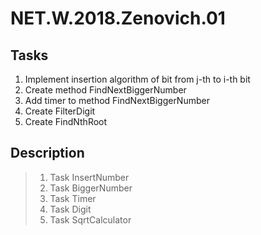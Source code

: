 # NET.W.2018.Zenovich.01

## Tasks

1) Implement insertion algorithm of bit from j-th to i-th bit
2) Create method FindNextBiggerNumber
3) Add timer to method FindNextBiggerNumber
4) Create FilterDigit
5) Create FindNthRoot

## Description

> 1. Task InsertNumber
> 2. Task BiggerNumber
> 3. Task Timer
> 4. Task Digit
> 5. Task SqrtCalculator

